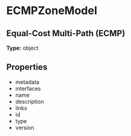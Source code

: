 # ECMPZoneModel

## Equal-Cost Multi-Path (ECMP)

**Type:** object

## Properties
* metadata
* interfaces
* name
* description
* links
* id
* type
* version
